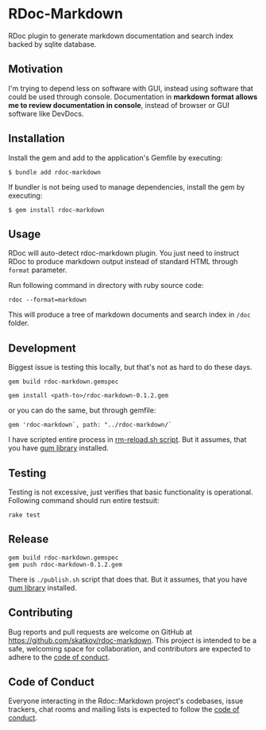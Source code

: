 # RDoc-Markdown
RDoc plugin to generate markdown documentation and search index backed by sqlite database.

## Motivation
I'm trying to depend less on software with GUI, instead using software that could be used through console. Documentation in **markdown format allows me to review documentation in console**, instead of browser or GUI software like DevDocs.

## Installation

Install the gem and add to the application's Gemfile by executing:

    $ bundle add rdoc-markdown

If bundler is not being used to manage dependencies, install the gem by executing:

    $ gem install rdoc-markdown

## Usage
RDoc will auto-detect rdoc-markdown plugin. You just need to instruct RDoc to produce markdown output instead of standard HTML through `format` parameter. 

Run following command in directory with ruby source code:

`rdoc --format=markdown`

This will produce a tree of markdown documents and search index in `/doc` folder.

## Development
Biggest issue is testing this locally, but that's not as hard to do these days.

```
gem build rdoc-markdown.gemspec
```

```
gem install <path-to>/rdoc-markdown-0.1.2.gem
```

or you can do the same, but through gemfile:

```
gem 'rdoc-markdown`, path: "../rdoc-markdown/`
```

I have scripted entire process in [rm-reload.sh script](https://github.com/skatkov/gum/blob/master/rm-reload.sh). But it assumes, that you have [gum library](https://github.com/charmbracelet/gum) installed.

## Testing
Testing is not excessive, just verifies that basic functionality is operational. Following command should run entire testsuit:

```
rake test
```

## Release
```
gem build rdoc-markdown.gemspec
gem push rdoc-markdown-0.1.2.gem
```

There is `./publish.sh` script that does that. But it assumes, that you have [gum library](https://github.com/charmbracelet/gum) installed.

## Contributing

Bug reports and pull requests are welcome on GitHub at https://github.com/skatkov/rdoc-markdown. This project is intended to be a safe, welcoming space for collaboration, and contributors are expected to adhere to the [code of conduct](https://github.com/skatkov/rdoc-markdown/blob/master/CODE_OF_CONDUCT.md).

## Code of Conduct

Everyone interacting in the Rdoc::Markdown project's codebases, issue trackers, chat rooms and mailing lists is expected to follow the [code of conduct](https://github.com/skatkov/rdoc-markdown/blob/master/CODE_OF_CONDUCT.md).
